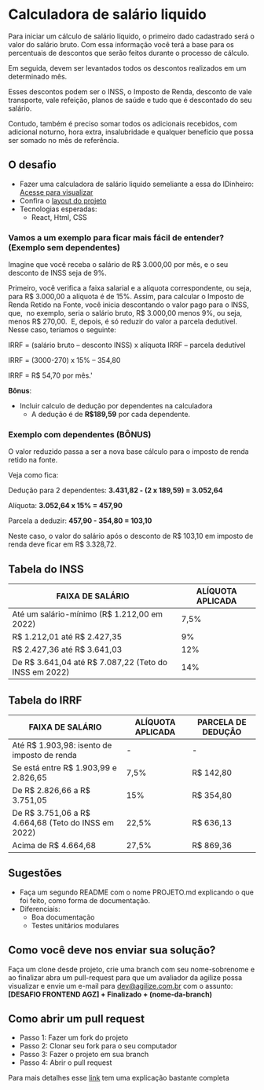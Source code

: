 # Calculadora de salário liquido

Para iniciar um cálculo de salário líquido, o primeiro dado cadastrado será o valor do salário bruto. Com essa informação você terá a base para os percentuais de descontos que serão feitos durante o processo de cálculo.

Em seguida, devem ser levantados todos os descontos realizados em um determinado mês. 

Esses descontos podem ser o INSS, o Imposto de Renda, desconto de vale transporte, vale refeição, planos de saúde e tudo que é descontado do seu salário.

Contudo, também é preciso somar todos os adicionais recebidos, com adicional noturno, hora extra, insalubridade e qualquer benefício que possa ser somado no mês de referência.

## O desafio

- Fazer uma calculadora de salário liquido semeliante a essa do IDinheiro: [Acesse para visualizar](https://www.idinheiro.com.br/calculadoras/calculadora-de-salario-liquido/)
- Confira o [layout do projeto](https://www.figma.com/file/wFJI3VnorFffh6tVcvYqlg/Calculadora-de-sal%C3%A1rio-l%C3%ADquido?node-id=1%3A12)
- Tecnologias esperadas:
  - React, Html, CSS

### Vamos a um exemplo para ficar mais fácil de entender? (Exemplo sem dependentes)

Imagine que você receba o salário de R$ 3.000,00 por mês, e o seu desconto de INSS seja de 9%.

Primeiro, você verifica a faixa salarial e a alíquota correspondente, ou seja, para R$ 3.000,00 a alíquota é de 15%. Assim, para calcular o Imposto de Renda Retido na Fonte, você inicia descontando o valor pago para o INSS, que,  no exemplo, seria o salário bruto, R$ 3.000,00 menos 9%, ou seja, menos R$ 270,00.  E, depois, é só reduzir do valor a parcela dedutível. Nesse caso, teríamos o seguinte:

IRRF = (salário bruto – desconto INSS) x alíquota IRRF – parcela dedutível

IRRF = (3000-270) x 15% – 354,80

IRRF = R$ 54,70 por mês.'

**Bônus**:
- Incluir calculo de dedução por dependentes na calculadora
  - A dedução é de **R$189,59** por cada dependente.

### Exemplo com dependentes (BÔNUS)
O valor reduzido passa a ser a nova base cálculo para o imposto de renda retido na fonte.

Veja como fica:

Dedução para 2 dependentes: **3.431,82 - (2 x 189,59) = 3.052,64**

Alíquota: **3.052,64 x 15% = 457,90**

Parcela a deduzir: **457,90 - 354,80 = 103,10**

Neste caso, o valor do salário após o desconto de R$ 103,10 em imposto de renda deve ficar em R$ 3.328,72.

## Tabela do INSS

|  FAIXA DE SALÁRIO 	|   ALÍQUOTA APLICADA	|
|--- 	|---	|
| Até um salário-mínimo (R$ 1.212,00 em 2022)  	|   7,5%	|
| R$ 1.212,01 até R$ 2.427,35  	|   9%	| 
| R$ 2.427,36 até R$ 3.641,03  	|   12%	|
| De R$ 3.641,04 até R$ 7.087,22 (Teto do INSS em 2022)  	|  14%	|

## Tabela do IRRF

|  FAIXA DE SALÁRIO 	|   ALÍQUOTA APLICADA	|   PARCELA DE DEDUÇÃO	|
|--- 	|---	|---	|
| Até R$ 1.903,98: isento de imposto de renda  	|   -	|   -	|
| Se está entre R$ 1.903,99 e 2.826,65  	|   7,5%	|    R$ 142,80	|
| De R$ 2.826,66 a R$ 3.751,05  	|   15%	|    R$ 354,80	|
| De R$ 3.751,06 a R$ 4.664,68 (Teto do INSS em 2022)  	|  22,5%	|   R$ 636,13	|
| Acima de R$ 4.664,68  	|  27,5%	|   R$ 869,36	|



## Sugestões

- Faça um segundo README com o nome PROJETO.md explicando o que foi feito, como forma de documentação.
- Diferenciais:
    - Boa documentação
    - Testes unitários modulares

## Como você deve nos enviar sua solução?

Faça um clone desde projeto, crie uma branch com seu nome-sobrenome e ao finalizar abra um pull-request para que um avaliador da agilize possa visualizar
e envie um e-mail para [dev@agilize.com.br](mailto:dev@agilize.com.br) com o assunto: **[DESAFIO FRONTEND AGZ] + Finalizado + (nome-da-branch)**

## Como abrir um pull request
- Passo 1: Fazer um fork do projeto
- Passo 2: Clonar seu fork para o seu computador
- Passo 3: Fazer o projeto em sua branch
- Passo 4: Abrir o pull request

Para mais detalhes esse [link](https://www.webdevdrops.com/como-criar-um-pull-request-no-github-passo-a-passo/) tem uma explicação bastante completa

